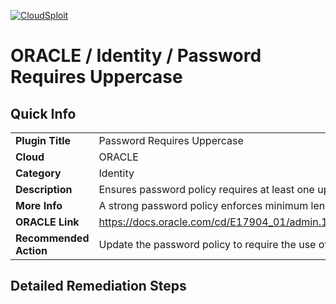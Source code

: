 [![CloudSploit](https://cloudsploit.com/img/logo-new-big-text-100.png "CloudSploit")](https://cloudsploit.com)

# ORACLE / Identity / Password Requires Uppercase

## Quick Info

| | |
|-|-|
| **Plugin Title** | Password Requires Uppercase |
| **Cloud** | ORACLE |
| **Category** | Identity |
| **Description** | Ensures password policy requires at least one uppercase character. |
| **More Info** | A strong password policy enforces minimum length, expirations, reuse, and symbol usage. |
| **ORACLE Link** | https://docs.oracle.com/cd/E17904_01/admin.1111/e10029/pwdpolicies.htm#OIDAG2472 |
| **Recommended Action** | Update the password policy to require the use of uppercase characters. |

## Detailed Remediation Steps

